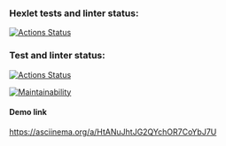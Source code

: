 ### Hexlet tests and linter status:
[![Actions Status](https://github.com/GromoZeus/frontend-project-46/actions/workflows/hexlet-check.yml/badge.svg)](https://github.com/GromoZeus/frontend-project-46/actions)

### Test and linter status:
[![Actions Status](https://github.com/GromoZeus/frontend-project-46/actions/workflows/test_lint-check.yml/badge.svg)](https://github.com/GromoZeus/frontend-project-46/actions)


[![Maintainability](https://qlty.sh/badges/885829e7-2a4a-460b-b23e-6d6b1f7e411a/maintainability.svg)](https://qlty.sh/gh/GromoZeus/projects/frontend-project-46)

#### Demo link
https://asciinema.org/a/HtANuJhtJG2QYchOR7CoYbJ7U

